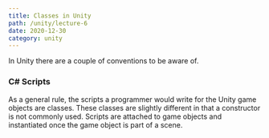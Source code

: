 ```yaml
---
title: Classes in Unity
path: /unity/lecture-6
date: 2020-12-30
category: unity
---
```


In Unity there are a couple of conventions to be aware of.

### C# Scripts

As a general rule, the scripts a programmer would write for the Unity game objects are classes. These classes are slightly different in that a constructor is not commonly used. Scripts are attached to game objects and instantiated once the game object is part of a scene.
